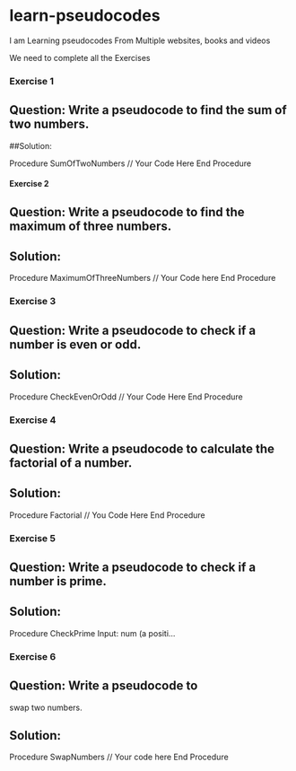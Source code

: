 # learn-pseudocodes
I am Learning pseudocodes From Multiple websites, books and videos 

We need to complete all the Exercises

### Exercise 1
## Question: Write a pseudocode to find the sum of two numbers.

##Solution:

Procedure SumOfTwoNumbers
    // Your Code Here
End Procedure
#### Exercise 2
## Question: Write a pseudocode to find the maximum of three numbers.

## Solution:

Procedure MaximumOfThreeNumbers
    // Your Code here
End Procedure
### Exercise 3
## Question: Write a pseudocode to check if a number is even or odd.

## Solution:

Procedure CheckEvenOrOdd
    // Your Code Here
End Procedure
### Exercise 4
## Question: Write a pseudocode to calculate the factorial of a number.

## Solution:

Procedure Factorial
    // You Code Here
End Procedure
### Exercise 5
## Question: Write a pseudocode to check if a number is prime.

## Solution:

Procedure CheckPrime
    Input: num (a positi…
### Exercise 6
## Question: Write a pseudocode to
swap two numbers.
## Solution:
Procedure SwapNumbers
// Your code here
End Procedure

